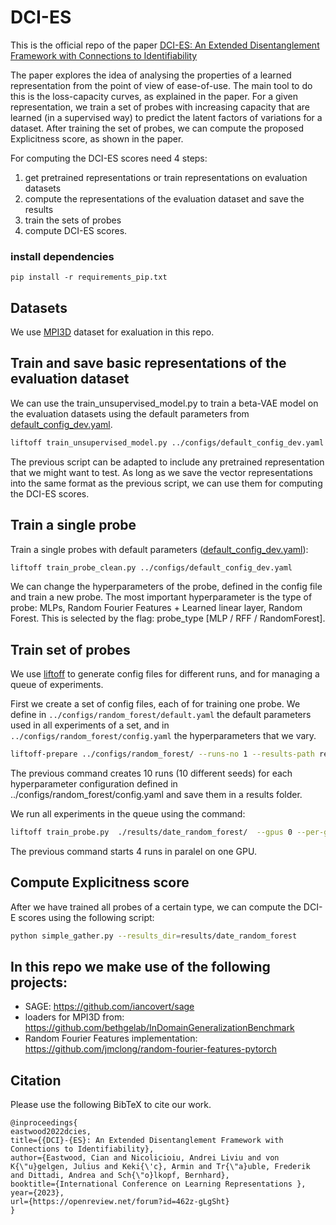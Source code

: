 # DCI-ES

 This is the official repo of the paper [DCI-ES: An Extended Disentanglement Framework with Connections to Identifiability](https://openreview.net/forum?id=462z-gLgSht&noteId=dVL1YIoSbD)

The paper explores the idea of analysing the properties of a learned representation from the point of view of ease-of-use. The main tool to do this is the loss-capacity curves, as explained in the paper. For a given representation, we train a set of probes with increasing capacity that are learned (in a supervised way) to predict the latent factors of variations for a dataset. After training the set of probes, we can compute the proposed Explicitness score, as shown in the paper.

For computing the DCI-ES scores need 4 steps: 
 1) get pretrained representations or train representations on evaluation datasets 
 2) compute the representations of the evaluation dataset and save the results 
 3) train the sets of probes 
 4) compute DCI-ES scores.

### install dependencies
```pip install -r requirements_pip.txt```


## Datasets
We use [MPI3D](https://arxiv.org/abs/1906.03292) dataset for exaluation in this repo. 

## Train and save basic representations of the evaluation dataset
We can use the train_unsupervised_model.py to train a beta-VAE model on the evaluation datasets using the default parameters from [default_config_dev.yaml](https://github.com/andreinicolicioiu/loss_capacity/blob/iclr_ready/configs/default_config_dev.yaml).

```sh
liftoff train_unsupervised_model.py ../configs/default_config_dev.yaml
```

The previous script can be adapted to include any pretrained representation that we might want to test. As long as we save the vector representations into the same format as the previous script, we can use them for computing the DCI-ES scores. 

## Train a single probe
 Train a single probes with default parameters ([default_config_dev.yaml](https://github.com/andreinicolicioiu/loss_capacity/blob/iclr_ready/configs/default_config_dev.yaml)):

```sh
liftoff train_probe_clean.py ../configs/default_config_dev.yaml
```

We can change the hyperparameters of the probe, defined in the config file and train a new probe. 
The most important hyperparameter is the type of probe: MLPs, Random Fourier Features + Learned linear layer, Random Forest. This is selected by the flag: probe_type [MLP / RFF / RandomForest].

## Train set of probes
We use [liftoff](https://github.com/tudor-berariu/) to generate config files for different runs, and for managing a queue of experiments.

First we create a set of config files, each of for training one probe. We define in ```../configs/random_forest/default.yaml``` the default parameters used in all experiments of a set, and in ```../configs/random_forest/config.yaml``` the hyperparameters that we vary. 

```sh
liftoff-prepare ../configs/random_forest/ --runs-no 1 --results-path results/ --do
```
The previous command creates 10 runs (10 different seeds) for each hyperparameter configuration defined in ../configs/random_forest/config.yaml and save them in a results folder.

We run all experiments in the queue using the command:
```sh
liftoff train_probe.py  ./results/date_random_forest/  --gpus 0 --per-gpu 4 --procs-no 4
```
The previous command starts 4 runs in paralel on one GPU.


## Compute Explicitness score
After we have trained all probes of a certain type, we can compute the DCI-E scores using the following script:
```sh
python simple_gather.py --results_dir=results/date_random_forest
```

## In this repo we make use of the following projects:
 - SAGE: https://github.com/iancovert/sage
 - loaders for MPI3D from: https://github.com/bethgelab/InDomainGeneralizationBenchmark
 - Random Fourier Features implementation: https://github.com/jmclong/random-fourier-features-pytorch



## Citation
Please use the following BibTeX to cite our work.
```
@inproceedings{
eastwood2022dcies,
title={{DCI}-{ES}: An Extended Disentanglement Framework with Connections to Identifiability},
author={Eastwood, Cian and Nicolicioiu, Andrei Liviu and von K{\"u}gelgen, Julius and Keki{\'c}, Armin and Tr{\"a}uble, Frederik and Dittadi, Andrea and Sch{\"o}lkopf, Bernhard},
booktitle={International Conference on Learning Representations },
year={2023},
url={https://openreview.net/forum?id=462z-gLgSht}
}
```
